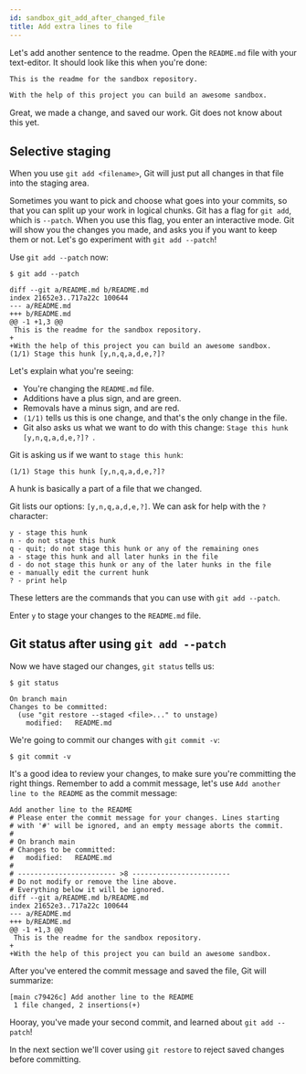 ```yaml
---
id: sandbox_git_add_after_changed_file
title: Add extra lines to file
---
```


Let's add another sentence to the readme.
Open the `README.md` file with your text-editor.
It should look like this when you're done:

```markdown title="sandbox/README.md"
This is the readme for the sandbox repository.

With the help of this project you can build an awesome sandbox.

```

Great, we made a change, and saved our work.
Git does not know about this yet.

## Selective staging

When you use `git add <filename>`, Git will just put all changes in that file into the staging area.

Sometimes you want to pick and choose what goes into your commits, so that you can split up your work in logical chunks.
Git has a flag for `git add`, which is `--patch`.
When you use this flag, you enter an interactive mode.
Git will show you the changes you made, and asks you if you want to keep them or not.
Let's go experiment with `git add --patch`!

Use `git add --patch` now:

```git
$ git add --patch

diff --git a/README.md b/README.md
index 21652e3..717a22c 100644
--- a/README.md
+++ b/README.md
@@ -1 +1,3 @@
 This is the readme for the sandbox repository.
+
+With the help of this project you can build an awesome sandbox.
(1/1) Stage this hunk [y,n,q,a,d,e,?]?
```

Let's explain what you're seeing:

- You're changing the `README.md` file.
- Additions have a plus sign, and are green.
- Removals have a minus sign, and are red.
- `(1/1)` tells us this is one change, and that's the only change in the file.
- Git also asks us what we want to do with this change: `Stage this hunk [y,n,q,a,d,e,?]? `.

Git is asking us if we want to `stage this hunk`:

```git
(1/1) Stage this hunk [y,n,q,a,d,e,?]?
```
A hunk is basically a part of a file that we changed.

Git lists our options: `[y,n,q,a,d,e,?]`.
We can ask for help with the `?` character:

```git
y - stage this hunk
n - do not stage this hunk
q - quit; do not stage this hunk or any of the remaining ones
a - stage this hunk and all later hunks in the file
d - do not stage this hunk or any of the later hunks in the file
e - manually edit the current hunk
? - print help
```

These letters are the commands that you can use with `git add --patch`.

Enter `y` to stage your changes to the `README.md` file.

## Git status after using `git add --patch`

Now we have staged our changes, `git status` tells us:

```git
$ git status

On branch main
Changes to be committed:
  (use "git restore --staged <file>..." to unstage)
	modified:   README.md
```

We're going to commit our changes with `git commit -v`:

```git
$ git commit -v
```

It's a good idea to review your changes, to make sure you're committing the right things.
Remember to add a commit message, let's use `Add another line to the README` as the commit message:

```git
Add another line to the README
# Please enter the commit message for your changes. Lines starting
# with '#' will be ignored, and an empty message aborts the commit.
#
# On branch main
# Changes to be committed:
#	modified:   README.md
#
# ------------------------ >8 ------------------------
# Do not modify or remove the line above.
# Everything below it will be ignored.
diff --git a/README.md b/README.md
index 21652e3..717a22c 100644
--- a/README.md
+++ b/README.md
@@ -1 +1,3 @@
 This is the readme for the sandbox repository.
+
+With the help of this project you can build an awesome sandbox.
```

After you've entered the commit message and saved the file, Git will summarize:

```git
[main c79426c] Add another line to the README
 1 file changed, 2 insertions(+)
```

Hooray, you've made your second commit, and learned about `git add --patch`!

In the next section we'll cover using `git restore` to reject saved changes before committing.
